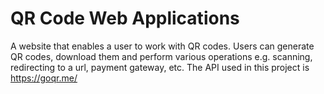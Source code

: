 # QR Code Web Applications
A website that enables a user to work with QR codes. Users can generate QR codes, download them and perform various operations e.g. scanning, redirecting to a url, payment gateway, etc. 
The API used in this project is https://goqr.me/
